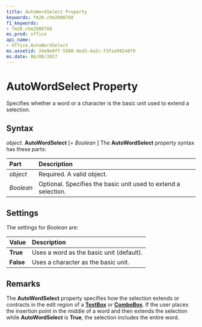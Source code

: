 ```yaml
---
title: AutoWordSelect Property
keywords: fm20.chm2000760
f1_keywords:
- fm20.chm2000760
ms.prod: office
api_name:
- Office.AutoWordSelect
ms.assetid: 24e9e8ff-5988-9ed3-4a2c-f3faa99248f9
ms.date: 06/08/2017
---
```



# AutoWordSelect Property



Specifies whether a word or a character is the basic unit used to extend a selection.

## Syntax

_object_. **AutoWordSelect** [= _Boolean_ ]
The  **AutoWordSelect** property syntax has these parts:


|Part|Description|
|:-----|:-----|
| _object_|Required. A valid object.|
| _Boolean_|Optional. Specifies the basic unit used to extend a selection.|

## Settings
The settings for  _Boolean_ are:


|Value|Description|
|:-----|:-----|
|**True**|Uses a word as the basic unit (default).|
|**False**|Uses a character as the basic unit.|

## Remarks

The  **AutoWordSelect** property specifies how the selection extends or contracts in the edit region of a **[TextBox](textbox-control.md)** or **[ComboBox](combobox-control.md)**.
If the user places the insertion point in the middle of a word and then extends the selection while  **AutoWordSelect** is **True**, the selection includes the entire word.

